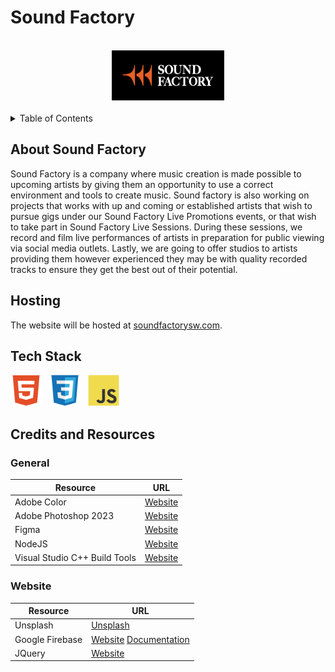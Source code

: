 <a name="readme-top"></a>

# Sound Factory

<br>

<div align="center">
  <a href="https://github.com/Parker06/Sound-Factory">
    <img src="public\images\Sound Factory Logo_Solid Black_Highlight.jpg" alt="Logo" width="180" height="80">
  </a>
</div>

<br>

<details>
  <summary>Table of Contents</summary>
  <ol>
    <li>
      <a href="#about-sound-factory">About Sound Factory</a>
    </li>
    <li><a href="#hosting">Hosting</a></li>
    <li><a href="tech-stacj">Tech Stack</a></li>
    <li><a href="#credits-and-resources">Credits / Resources</a>
      <ul>
        <li><a href="#general">General</a></li>
        <li><a href="#web-app">Web App</a></li>
      </ul>
    </li>
  </ol>
</details>


## About Sound Factory

Sound Factory is a company where music creation is made possible to upcoming artists by giving them an opportunity to use a correct environment and tools to create music. Sound factory is also working on projects that works with up and coming or established artists that wish to pursue gigs under our Sound Factory Live Promotions events, or that wish to take part in Sound Factory Live Sessions. During these sessions, we record and film live performances of artists in preparation for public viewing via social media outlets. Lastly, we are going to offer studios to artists providing them however experienced they may be with quality recorded tracks to ensure they get the best out of their potential.

## Hosting

The website will be hosted at [soundfactorysw.com](https://soundfactorysw.com/).

## Tech Stack

<img  src="https://raw.githubusercontent.com/devicons/devicon/1119b9f84c0290e0f0b38982099a2bd027a48bf1/icons/html5/html5-plain.svg" alt="HTML5" width="50" height="50"/>  &nbsp; <img  src="https://raw.githubusercontent.com/devicons/devicon/1119b9f84c0290e0f0b38982099a2bd027a48bf1/icons/css3/css3-original.svg" alt="CSS3" width="50" height="50"/> &nbsp; <img  src="https://raw.githubusercontent.com/devicons/devicon/1119b9f84c0290e0f0b38982099a2bd027a48bf1/icons/javascript/javascript-original.svg" alt="JavaScript" width="50" height="50"/> 


<!--Screenshot Template<details>
	<summary><b></b></summary>
	<img src=""/><br>
</details>-->


## Credits and Resources

### General

| Resource                      | URL                                                         |
| ----------------------------- | ----------------------------------------------------------- |
| Adobe Color                   | [Website](https://color.adobe.com/create/color-wheel)       |
| Adobe Photoshop 2023          | [Website](https://www.adobe.com/uk/products/photoshop.html) |
| Figma                         | [Website](www.figma.com/)                                   |
| NodeJS                        | [Website](https://nodejs.org/en/)                           |
| Visual Studio C++ Build Tools | [Website](https://visualstudio.microsoft.com/downloads/)    |


### Website

| Resource          | URL                                                                                               |
| ----------------- | ------------------------------------------------------------------------------------------------- |
| Unsplash          | [Unsplash](https://unsplash.com/)                                                                 |
| Google Firebase   | [Website](https://firebase.google.com) [Documentation](https://firebase.google.com/docs)          |
| JQuery            | [Website](https://jquery.com)                                                                     |

